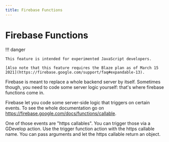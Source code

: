 ```yaml
---
title: Firebase Functions
---
```

# Firebase Functions

!!! danger
    
        
    This feature is intended for experimented JavaScript developers. 
    
    [Also note that this feature requires the Blaze plan as of March 15 2021](https://firebase.google.com/support/faq#expandable-13).
    

Firebase is meant to replace a whole backend server by itself. Sometimes though, you need to code some server logic yourself: that's where firebase functions come in.

Firebase let you code some server-side logic that triggers on certain events. To see the whole documentation go on https://firebase.google.com/docs/functions/callable.

One of those events are "https callables". You can trigger those via a GDevelop action. Use the trigger function action with the https callable name. You can pass arguments and let the https callable return an object.